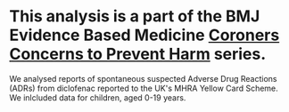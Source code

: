 # This analysis is a part of the BMJ Evidence Based Medicine [Coroners Concerns to Prevent Harm](https://ebm.bmj.com/content/early/2020/11/24/bmjebm-2020-111567) series. 

We analysed reports of spontaneous suspected Adverse Drug Reactions (ADRs) from diclofenac reported to the UK's MHRA Yellow Card Scheme. We inlcluded data for children, aged 0-19 years. 
